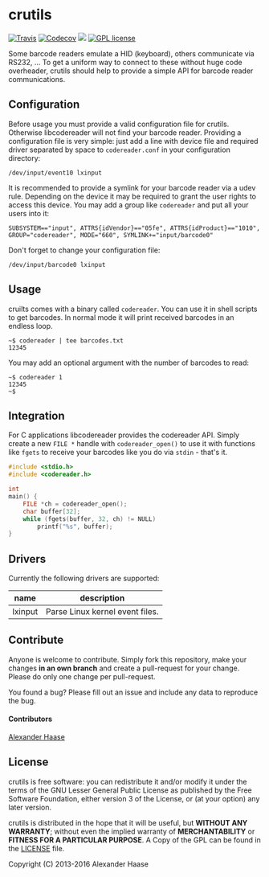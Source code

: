 # crutils

[![Travis](https://img.shields.io/travis/alehaa/crutils/master.svg?style=flat-square)](https://travis-ci.org/alehaa/crutils) [![Codecov](https://img.shields.io/codecov/c/github/alehaa/crutils.svg?style=flat-square)](https://codecov.io/github/alehaa/crutils?branch=master)  [![](https://img.shields.io/github/issues-raw/alehaa/crutils.svg?style=flat-square)](https://github.com/alehaa/crutils/issues)
[![GPL license](http://img.shields.io/badge/license-LGPL-blue.svg?style=flat-square)](http://www.gnu.org/licenses/)

Some barcode readers emulate a HID (keyboard), others communicate via RS232, ... To get a uniform way to connect to these without huge code overheader, crutils should help to provide a simple API for barcode reader communications.


## Configuration

Before usage you must provide a valid configuration file for crutils. Otherwise libcodereader will not find your barcode reader. Providing a configuration file is very simple: just add a line with device file and required driver separated by space to ``codereader.conf`` in your configuration directory:
```
/dev/input/event10 lxinput
```

It is recommended to provide a symlink for your barcode reader via a udev rule. Depending on the device it may be required to grant the user rights to access this device. You may add a group like ``codereader`` and put all your users into it:
```
SUBSYSTEM=="input", ATTRS{idVendor}=="05fe", ATTRS{idProduct}=="1010", GROUP="codereader", MODE="660", SYMLINK+="input/barcode0"
```
Don't forget to change your configuration file:
```
/dev/input/barcode0 lxinput
```


## Usage

cruilts comes with a binary called ``codereader``. You can use it in shell scripts to get barcodes. In normal mode it will print received barcodes in an endless loop.
```
~$ codereader | tee barcodes.txt
12345
```
You may add an optional argument with the number of barcodes to read:
```
~$ codereader 1
12345
~$
```


## Integration

For C applications libcodereader provides the codereader API. Simply create a new ``FILE *`` handle with ``codereader_open()`` to use it with functions like ``fgets`` to receive your barcodes like you do via ``stdin`` - that's it.

```C
#include <stdio.h>
#include <codereader.h>

int
main() {
	FILE *ch = codereader_open();
	char buffer[32];
	while (fgets(buffer, 32, ch) != NULL)
		printf("%s", buffer);
}
```


## Drivers

Currently the following drivers are supported:

|name|description|
|-------|------------|
|lxinput|Parse Linux kernel event files.|


## Contribute

Anyone is welcome to contribute. Simply fork this repository, make your changes **in an own branch** and create a pull-request for your change. Please do only one change per pull-request.

You found a bug? Please fill out an issue and include any data to reproduce the bug.

#### Contributors

[Alexander Haase](https://github.com/alehaa)


## License

crutils is free software: you can redistribute it and/or modify it under the terms of the GNU Lesser General Public License as published by the Free Software Foundation, either version 3 of the License, or (at your option) any later version.

crutils is distributed in the hope that it will be useful, but **WITHOUT ANY WARRANTY**; without even the implied warranty of **MERCHANTABILITY** or **FITNESS FOR A PARTICULAR PURPOSE**. A Copy of the GPL can be found in the [LICENSE](LICENSE) file.

Copyright (C) 2013-2016 Alexander Haase
